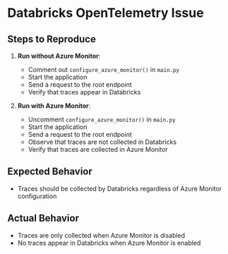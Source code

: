 # Databricks OpenTelemetry Issue

## Steps to Reproduce

1. **Run without Azure Monitor**:
    - Comment out `configure_azure_monitor()` in `main.py`
    - Start the application
    - Send a request to the root endpoint
    - Verify that traces appear in Databricks

2. **Run with Azure Monitor**:
    - Uncomment `configure_azure_monitor()` in `main.py`
    - Start the application
    - Send a request to the root endpoint
    - Observe that traces are not collected in Databricks
    - Verify that traces are collected in Azure Monitor

## Expected Behavior
- Traces should be collected by Databricks regardless of Azure Monitor configuration

## Actual Behavior
- Traces are only collected when Azure Monitor is disabled
- No traces appear in Databricks when Azure Monitor is enabled
